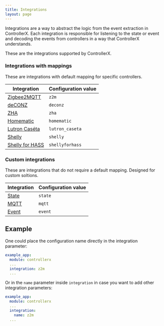 ```yaml
---
title: Integrations
layout: page
---
```


Integrations are a way to abstract the logic from the event extraction in ControllerX. Each integration is responsible for listening to the state or event and decoding the events from controllers in a way that ControllerX understands.

These are the integrations supported by ControllerX.

### Integrations with mappings

These are integrations with default mapping for specific controllers.

| Integration                                                      | Configuration value |
| ---------------------------------------------------------------- | ------------------- |
| [Zigbee2MQTT](/controllerx/start/integrations/zigbee2mqtt)       | `z2m`               |
| [deCONZ](/controllerx/start/integrations/deconz)                 | `deconz`            |
| [ZHA](/controllerx/start/integrations/zha)                       | `zha`               |
| [Homematic](/controllerx/start/integrations/homematic)           | `homematic`         |
| [Lutron Caséta](/controllerx/start/integrations/lutron_caseta)   | `lutron_caseta`     |
| [Shelly](/controllerx/start/integrations/shelly)                 | `shelly`            |
| [Shelly for HASS](/controllerx/start/integrations/shellyforhass) | `shellyforhass`     |

### Custom integrations

These are integrations that do not require a default mapping. Designed for custom soltions.

| Integration                                    | Configuration value |
| ---------------------------------------------- | ------------------- |
| [State](/controllerx/start/integrations/state) | `state`             |
| [MQTT](/controllerx/start/integrations/mqtt)   | `mqtt`              |
| [Event](/controllerx/start/integrations/event) | `event`             |

## Example

One could place the configuration name directly in the integration parameter:

```yaml
example_app:
  module: controllerx
  ...
  integration: z2m
  ...
```

Or in the `name` parameter inside `integration` in case you want to add other integration parameters:

```yaml
example_app:
  module: controllerx
  ...
  integration:
    name: z2m
  ...
```
